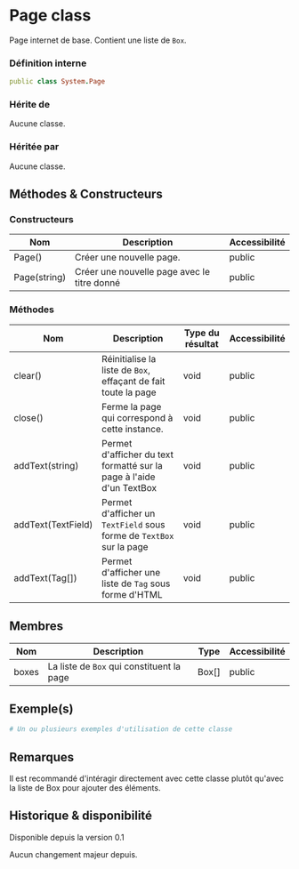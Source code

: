 # Page class

Page internet de base. Contient une liste de `Box`.

### Définition interne

```ruby
public class System.Page
```

### Hérite de

Aucune classe.

### Héritée par

Aucune classe.

## Méthodes & Constructeurs

### Constructeurs

| Nom          | Description                                 | Accessibilité |
| ------------ | ------------------------------------------- | ------------- |
| Page()       | Créer une nouvelle page.                    | public        |
| Page(string) | Créer une nouvelle page avec le titre donné | public        |

### Méthodes

| Nom                | Description                                                          | Type du résultat | Accessibilité |
| ------------------ | -------------------------------------------------------------------- | ---------------- | ------------- |
| clear()            | Réinitialise la liste de `Box`, effaçant de fait toute la page       | void             | public        |
| close()            | Ferme la page qui correspond à cette instance.                       | void             | public        |
| addText(string)    | Permet d'afficher du text formatté sur la page à l'aide d'un TextBox | void             | public        |
| addText(TextField) | Permet d'afficher un `TextField` sous forme de `TextBox` sur la page | void             | public        |
| addText(Tag[])     | Permet d'afficher une liste de `Tag` sous forme d'HTML               | void             | public        |

## Membres

| Nom   | Description                               | Type  | Accessibilité |
| ----- |  ---------------------------------------  | ----- | ------------- |
| boxes | La liste de `Box` qui constituent la page | Box[] | public        |

## Exemple(s)

```ruby
# Un ou plusieurs exemples d'utilisation de cette classe
```

## Remarques

Il est recommandé d'intéragir directement avec cette classe plutôt qu'avec la liste de Box pour ajouter des éléments.

## Historique & disponibilité

Disponible depuis la version 0.1

Aucun changement majeur depuis.
